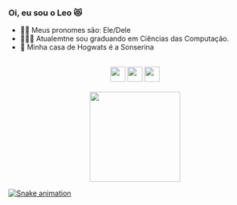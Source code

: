 ### Oi, eu sou o Leo 😻

- 🏳️‍🌈 Meus pronomes são: Ele/Dele
- 👨🏾‍💻 Atualemtne sou graduando em Ciências das Computação.
- 🐍 Minha casa de Hogwats é a Sonserina

<br>  
<div align="center">
  <a href="https://www.linkedin.com/in/le-moreira/" target="_blank"><img src="https://cdn-icons-png.flaticon.com/512/145/145807.png" height="30px" target="_blank" ></a>
  <a href="https://instagram.com/oi.leomoreira" target="_blank"><img src="https://cdn-icons-png.flaticon.com/512/1409/1409946.png" height="30px" target="_blank"></a>
  <a href = "mailto:leonardo.espindola.moreira@gmail.com"><img src="https://cdn-icons-png.flaticon.com/512/906/906312.png" height="30px" target="_blank"></a>
  
</div>

<br>  
<div align="center">
  <a href="https://github.com/HiLeomoreira">
  <img height="180em" src="https://github-readme-stats.vercel.app/api?username=HiLeomoreira&show_icons=true&theme=dark&include_all_commits=true&count_private=true"/>
</div>
    
![Snake animation](https://github.com/HiLeomoreira)
